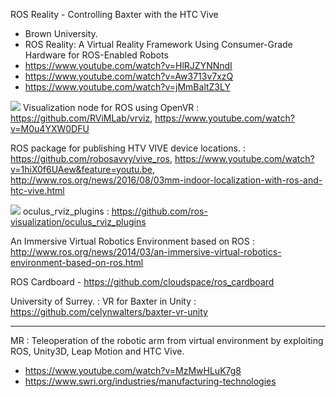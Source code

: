 ROS Reality - Controlling Baxter with the HTC Vive 
- Brown University. 
- ROS Reality: A Virtual Reality Framework Using Consumer-Grade Hardware for ROS-Enabled Robots
- https://www.youtube.com/watch?v=HlRJZYNNndI
- https://www.youtube.com/watch?v=Aw3713v7xzQ
- https://www.youtube.com/watch?v=jMmBaltZ3LY





![](https://github.com/RViMLab/vrviz/raw/master/turtlebot_demo.jpg)
Visualization node for ROS using OpenVR : https://github.com/RViMLab/vrviz, https://www.youtube.com/watch?v=M0u4YXW0DFU

ROS package for publishing HTV VIVE device locations. : https://github.com/robosavvy/vive_ros, https://www.youtube.com/watch?v=1hiX0f6UAew&feature=youtu.be, http://www.ros.org/news/2016/08/03mm-indoor-localization-with-ros-and-htc-vive.html


![](https://github.com/ros-visualization/oculus_rviz_plugins/raw/groovy-devel/doc/screenshot.png)
oculus_rviz_plugins : https://github.com/ros-visualization/oculus_rviz_plugins




An Immersive Virtual Robotics Environment based on ROS : http://www.ros.org/news/2014/03/an-immersive-virtual-robotics-environment-based-on-ros.html 


ROS Cardboard - https://github.com/cloudspace/ros_cardboard 


University of Surrey. : VR for Baxter in Unity : https://github.com/celynwalters/baxter-vr-unity


---

MR  : Teleoperation of the robotic arm from virtual environment by exploiting ROS, Unity3D, Leap Motion and HTC Vive. 

- https://www.youtube.com/watch?v=MzMwHLuK7g8
- https://www.swri.org/industries/manufacturing-technologies


